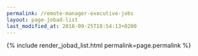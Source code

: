```yaml
---
permalink: /remote-manager-executive-jobs
layout: page-jobad-list
last_modified_at: 2018-09-25T18:54:13+0200
---
```

{% include render_jobad_list.html permalink=page.permalink %}
